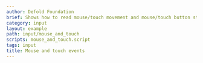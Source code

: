 ```yaml
---
author: Defold Foundation
brief: Shows how to read mouse/touch movement and mouse/touch button state.
category: input
layout: example
path: input/mouse_and_touch
scripts: mouse_and_touch.script
tags: input
title: Mouse and touch events
---
```



